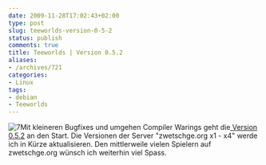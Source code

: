 ```yaml
---
date: 2009-11-28T17:02:43+02:00
type: post
slug: teeworlds-version-0-5-2
status: publish
comments: true
title: Teeworlds | Version 0.5.2
aliases:
- /archives/721
categories:
- Linux
tags:
- debian
- Teeworlds
---
```


![7](/uploads/2009/11/7.png)Mit kleineren Bugfixes und umgehen Compiler Warings geht die[ Version 0.5.2](http://teeworlds.com/?page=downloads) an den Start. Die Versionen der Server "zwetschge.org x1 - x4" werde ich in Kürze aktualisieren. Den mittlerweile vielen Spielern auf zwetschge.org wünsch ich weiterhin viel Spass.
